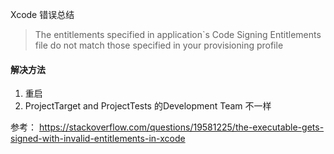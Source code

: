 Xcode 错误总结
> The entitlements specified in application`s Code Signing Entitlements file do not match those specified in your provisioning profile

#### 解决方法
1. 重启
2. ProjectTarget and ProjectTests 的Development Team 不一样

参考：
<https://stackoverflow.com/questions/19581225/the-executable-gets-signed-with-invalid-entitlements-in-xcode>

